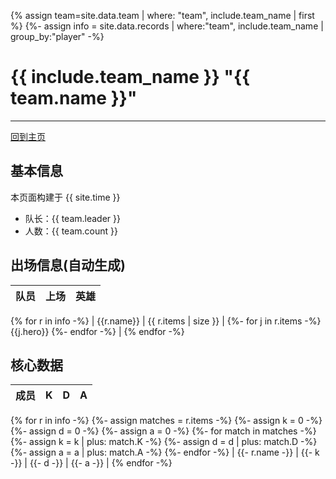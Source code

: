 {% assign team=site.data.team | where: "team", include.team_name | first %}
{%- assign info = site.data.records | where:"team", include.team_name | group_by:"player" -%}

# {{ include.team_name }} "{{ team.name }}"
---
[回到主页](index.html)

## 基本信息
本页面构建于 {{ site.time }}

- 队长：{{ team.leader }}
- 人数：{{ team.count }}

## 出场信息(自动生成)

|队员|上场|英雄|
|----|----|----|
{% for r in info -%}
| {{r.name}}  |  {{ r.items | size }} |  {%- for j in r.items -%}  {{j.hero}}  {%- endfor -%}  |
{% endfor -%}

## 核心数据

|成员|K|D|A|
|----|----|----|----|
{% for r in info -%}
  {%- assign matches = r.items -%}
  {%- assign k = 0 -%}
  {%- assign d = 0 -%}
  {%- assign a = 0 -%}
  {%- for match in matches -%}
      {%- assign k = k | plus: match.K -%}
      {%- assign d = d | plus: match.D -%}
      {%- assign a = a | plus: match.A -%}
  {%- endfor -%}
| {{- r.name -}} | {{- k -}} | {{- d -}} | {{- a -}}  |
{% endfor -%}
